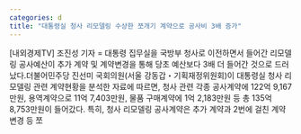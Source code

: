 ```yaml
---
categories: d
title: "대통령실 청사 리모델링 수상한 쪼개기 계약으로 공사비 3배 증가"
---
```

[내외경제TV] 조진성 기자 = 대통령 집무실을 국방부 청사로 이전하면서 들어간 리모델링 공사예산이 추가 계약 및 계약변경을 통해 당초 예산보다 3배 더 들어간 것으로 드러났다.더불어민주당 진선미 국회의원(서울 강동갑・기획재정위원회)이 대통령실 청사 리모델링 관련 계약현황을 분석한 자료에 따르면, 청사 관련 각종 공사계약에 122억 9,167만원, 용역계약으로 11억 7,403만원, 물품 구매계약에 1억 2,183만원 등 총 135억 8,753만원이 들어갔다. 특히, 청사 리모델링 공사계약은 추가 계약과 2번에 걸친 계약변경 등 쪼